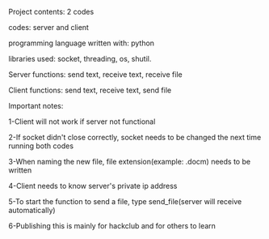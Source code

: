Project contents: 2 codes

codes: server and client

programming language written with: python

libraries used: 
    socket,
    threading,
    os,
    shutil.

Server functions: send text, receive text, receive file

Client functions: send text, receive text, send file



Important notes:

   1-Client will not work if server not functional
   
   2-If socket didn't close correctly, socket needs to be changed the next time running both codes
   
   3-When naming the new file, file extension(example: .docm) needs to be written
   
   4-Client needs to know server's private ip address
   
   5-To start the function to send a file, type send_file(server will receive automatically)
   
   6-Publishing this is mainly for hackclub and for others to learn
